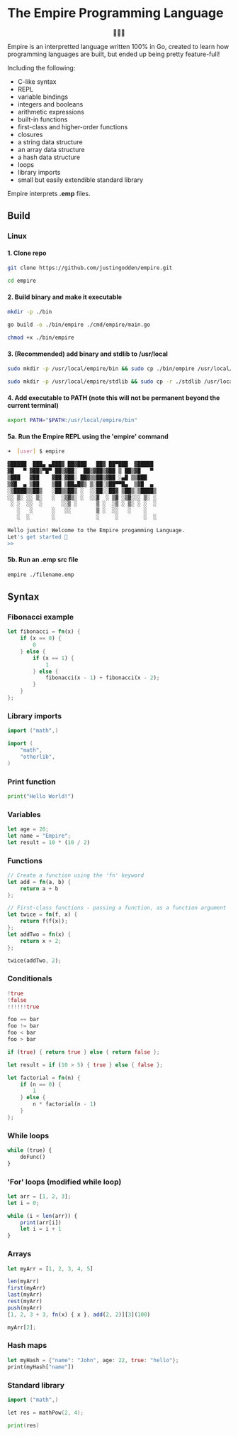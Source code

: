 # The Empire Programming Language
<center>🚀🚀🚀</center>

Empire is an interpretted language written 100% in Go, created to learn how programming languages are built, but ended up being pretty feature-full!

Including the following:
* C-like syntax
* REPL
* variable bindings
* integers and booleans
* arithmetic expressions
* built-in functions
* first-class and higher-order functions
* closures
* a string data structure
* an array data structure
* a hash data structure
* loops
* library imports
* small but easily extendible standard library

Empire interprets **.emp** files.

## Build
### Linux
#### 1. Clone repo
```bash
git clone https://github.com/justingodden/empire.git

cd empire
```

#### 2. Build binary and make it executable
```bash
mkdir -p ./bin

go build -o ./bin/empire ./cmd/empire/main.go

chmod +x ./bin/empire
```

#### 3. (Recommended) add binary and stdlib to /usr/local
```bash
sudo mkdir -p /usr/local/empire/bin && sudo cp ./bin/empire /usr/local/empire/bin

sudo mkdir -p /usr/local/empire/stdlib && sudo cp -r ./stdlib /usr/local/empire
```
 #### 4. Add executable to PATH (note this will not be permanent beyond the current terminal)
 ```bash
export PATH="$PATH:/usr/local/empire/bin"
 ```

#### 5a. Run the Empire REPL using the **'empire'** command
```bash
➜  [user] $ empire

▓█████  ███▄ ▄███▓ ██▓███   ██▓ ██▀███  ▓█████ 
▓█   ▀ ▓██▒▀█▀ ██▒▓██░  ██▒▓██▒▓██ ▒ ██▒▓█   ▀ 
▒███   ▓██    ▓██░▓██░ ██▓▒▒██▒▓██ ░▄█ ▒▒███   
▒▓█  ▄ ▒██    ▒██ ▒██▄█▓▒ ▒░██░▒██▀▀█▄  ▒▓█  ▄ 
░▒████▒▒██▒   ░██▒▒██▒ ░  ░░██░░██▓ ▒██▒░▒████▒
░░ ▒░ ░░ ▒░   ░  ░▒▓▒░ ░  ░░▓  ░ ▒▓ ░▒▓░░░ ▒░ ░
 ░ ░  ░░  ░      ░░▒ ░      ▒ ░  ░▒ ░ ▒░ ░ ░  ░
   ░   ░      ░   ░░        ▒ ░  ░░   ░    ░   
   ░  ░       ░             ░     ░        ░  ░
                                               
Hello justin! Welcome to the Empire progamming Language.
Let's get started 🚀
>> 
```

#### 5b. Run an .emp src file
```bash
empire ./filename.emp
```



## Syntax
### Fibonacci example
```rust
let fibonacci = fn(x) {
    if (x == 0) {
        0
    } else {
        if (x == 1) {
            1
        } else {
            fibonacci(x - 1) + fibonacci(x - 2);
        }
    }
};
```

### Library imports
```go
import ("math",)

import (
    "math",
    "otherlib",
)
```

### Print function
```python
print("Hello World!")
```

### Variables
```rust
let age = 20;
let name = "Empire";
let result = 10 * (10 / 2)
```

### Functions
```rust
// Create a function using the 'fn' keyword
let add = fn(a, b) {
    return a + b
};

// First-class functions - passing a function, as a function argument
let twice = fn(f, x) {
    return f(f(x));
};
let addTwo = fn(x) {
    return x + 2;
};

twice(addTwo, 2);
```

### Conditionals
```rust
!true
!false
!!!!!!true

foo == bar
foo != bar
foo < bar
foo > bar

if (true) { return true } else { return false };

let result = if (10 > 5) { true } else { false };

let factorial = fn(n) { 
    if (n == 0) {
        1
    } else {
        n * factorial(n - 1)
    }
};
```

### While loops
```python
while (true) {
    doFunc()
}
```

### 'For' loops (modified while loop)
```js
let arr = [1, 2, 3];
let i = 0;

while (i < len(arr)) {
    print(arr[i])
    let i = i + 1
}
```

### Arrays
```js
let myArr = [1, 2, 3, 4, 5]

len(myArr)
first(myArr)
last(myArr)
rest(myArr)
push(myArr)
[1, 2, 3 + 3, fn(x) { x }, add(2, 2)][3](100)

myArr[2];
```

### Hash maps
```rust
let myHash = {"name": "John", age: 22, true: "hello"};
print(myHash["name"])
```

### Standard library
```go
import ("math",)

let res = mathPow(2, 4);

print(res)
```

